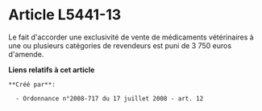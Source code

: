 # Article L5441-13

Le fait d'accorder une exclusivité de vente de médicaments vétérinaires à une ou plusieurs catégories de revendeurs est puni
de 3 750 euros d'amende.

**Liens relatifs à cet article**

	**Créé par**:

	  - Ordonnance n°2008-717 du 17 juillet 2008 - art. 12
